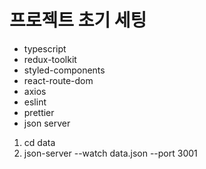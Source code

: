 # 프로젝트 초기 세팅

- typescript
- redux-toolkit
- styled-components
- react-route-dom
- axios
- eslint
- prettier
- json server
1. cd data
2. json-server --watch data.json --port 3001

